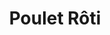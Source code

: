 ---
layout: recette-v2
categories: [recettes]
hidden: true
lang: fr
sitemap: true
title: Poulet Rôti
type: sel
utensils:
  - couteau
  - saladier
  - plat-gratin
  - grille
recettes:
  Classique:
    ingredients: 
      - nom: poulet
      - nom: légumes
      - nom: beurre
      - nom: citron
        qte: 1
      - nom: ail
        qte: 10
        unite: gousses
      - nom: herbes
    etapes:
      - label: Préparation du poulet - Sous la peau
        details:
          - Passer ses doigts sous la peau en passant par derrière 
          - Mettre des herbes aromatiques entre la peau et la chair
          - Mettre un bon morceau de beurre de chaque côté
      - label: Préparation du poulet - Sur la peau
        details:
          - Badigeonner d'huile neutre
          - Saler
          - Mélanger du beurre pommade avec des herbes  
          - Badigeonner de beurre aux herbes
      - label: Préparation du poulet - À l'intérieur
        details:
          - Faire bouillir le citron pendant deux minutes
          - Écraser trois gousses d'ail
          - Verser l'ail, des herbes, du sel et du poivre à l'intérieur
          - Piquer le citron et le placer à l'intérieur
      - label: Préparation des légumes
        details:
          - Couper les légumes en gros morceaux / quartiers
          - Écraser les gousses d'ail
          - Verser tous les légumes et l'ail dans un saladier
          - Ajouter de l'huile, des herbes et mélanger
      - label: Assemblage
        details:
          - Ficeler le poulet
          - Placer le poulet au centre du plat
          - Disposer les légumes tout autour du poulet
          - Verser 100 mL d'eau dans le plat
      - label: Cuisson
        emoji: 🔥
        details: 
          - Cuire entre 1h30 et 2h à 200°C en arrosant de jus toutes les 15 minutes
          - Placer le poulet sur une grille
          - Laisser ressuer sur une grille 30 min  
notes:
  - label: Comment ficeler un poulet
    link: https://youtu.be/bJeUb8ToRIw?t=144
  - label: Garder tous les déchets (viande et légumes) pour faire un bouillon de poulet
    link: /recettes/bouillon-de-poulet
---